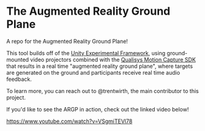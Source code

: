 # The Augmented Reality Ground Plane
A repo for the Augmented Reality Ground Plane!

This tool builds off of the [Unity Experimental Framework](https://immersivecognition.com/unity-experiment-framework/), using ground-mounted video projectors combined with the [Qualisys Motion Capture SDK](https://github.com/qualisys/Qualisys-Unity-SDK) that results in a real time "augmented reality ground plane", where targets are generated on the ground and participants receive real time audio feedback.

To learn more, you can reach out to @trentwirth, the main contributor to this project.

If you'd like to see the ARGP in action, check out the linked video below!

https://www.youtube.com/watch?v=VSgmiTEVl78
